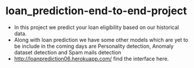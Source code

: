 # loan_prediction-end-to-end-project
* In this project we predict your loan eligibility based on our historical data. 
* Along with loan prediction we have some other models which are yet to be include in the coming days are Personality detection, Anomaly dataset detection and Spam mails detection 
* http://loanprediction06.herokuapp.com/ find the interface here.
